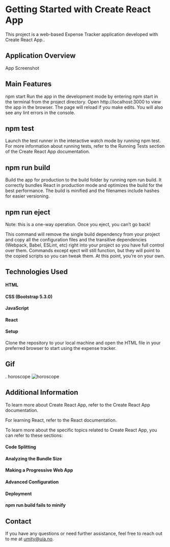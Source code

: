 # Getting Started with Create React App

This project is a web-based Expense Tracker application developed with Create React App..

## Application Overview

App Screenshot

## Main Features

npm start
Run the app in the development mode by entering npm start in the terminal from the project directory. Open http://localhost:3000 to view the app in the browser. The page will reload if you make edits. You will also see any lint errors in the console.

## npm test

Launch the test runner in the interactive watch mode by running npm test. For more information about running tests, refer to the Running Tests section of the Create React App documentation.

## npm run build

Build the app for production to the build folder by running npm run build. It correctly bundles React in production mode and optimizes the build for the best performance. The build is minified and the filenames include hashes for easier versioning.

## npm run eject

Note: this is a one-way operation. Once you eject, you can’t go back!

This command will remove the single build dependency from your project and copy all the configuration files and the transitive dependencies (Webpack, Babel, ESLint, etc) right into your project so you have full control over them. Commands except eject will still function, but they will point to the copied scripts so you can tweak them. At this point, you’re on your own.

## Technologies Used

#### HTML

#### CSS (Bootstrap 5.3.0)

#### JavaScript

#### React

#### Setup

Clone the repository to your local machine and open the HTML file in your preferred browser to start using the expense tracker.

## Gif

. horoscope
<img src = "./horoscope.gif" Alt = "horoscope">

## Additional Information

To learn more about Create React App, refer to the Create React App documentation.

For learning React, refer to the React documentation.

To learn more about the specific topics related to Create React App, you can refer to these sections:

#### Code Splitting

#### Analyzing the Bundle Size

#### Making a Progressive Web App

#### Advanced Configuration

#### Deployment

#### npm run build fails to minify

## Contact

If you have any questions or need further assistance, feel free to reach out to me at umity@uia.no.
